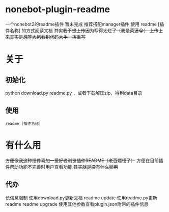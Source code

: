 # nonebot-plugin-readme
一个nonebot2的readme插件
暂未完成
推荐搭配manager插件
使用 readme [插件名称] 的方式阅读文档
~~其实我不想上传因为写得太烂了（我是菜逼😭）
上传上来其实是想等大佬看到代码大手一挥重写~~

# 关于
## 初始化
python download.py readme.py ，或者下载解压zip，得到data目录
## 使用
`readme [插件名称]`

# 有什么用
~~方便像我这种插件喜加一爱好者浏览插件README（老百嫖怪了）~~
方便在目前插件帮助功能不完善时用户查看功能
~~其实就是没有什么卵用~~

## 代办
长信息限制
使用download.py更新文档     readme update
使用readme.py更新readme     readme upgrade
使用其他参数查看plugin.json附带的插件信息
